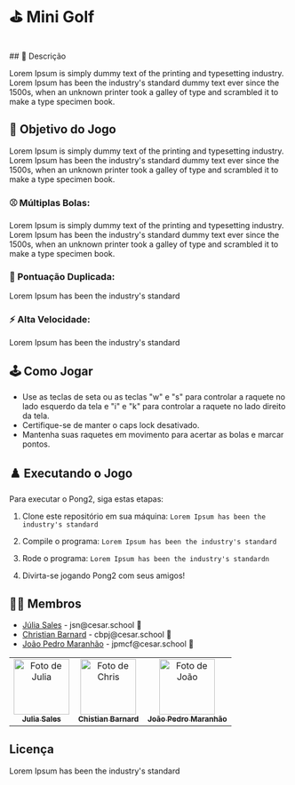 # ⛳ Mini Golf
<br>
## 📄 Descrição

Lorem Ipsum is simply dummy text of the printing and typesetting industry. Lorem Ipsum has been the industry's standard dummy text ever since the 1500s, when an unknown printer took a galley of type and scrambled it to make a type specimen book.

## 🎲 Objetivo do Jogo

Lorem Ipsum is simply dummy text of the printing and typesetting industry. Lorem Ipsum has been the industry's standard dummy text ever since the 1500s, when an unknown printer took a galley of type and scrambled it to make a type specimen book.

### ⚾ Múltiplas Bolas:
Lorem Ipsum is simply dummy text of the printing and typesetting industry. Lorem Ipsum has been the industry's standard dummy text ever since the 1500s, when an unknown printer took a galley of type and scrambled it to make a type specimen book.

### 👾 Pontuação Duplicada:
Lorem Ipsum has been the industry's standard

### ⚡️ Alta Velocidade:
Lorem Ipsum has been the industry's standard

## 🕹️ Como Jogar

- Use as teclas de seta ou as teclas "w" e "s" para controlar a raquete no lado esquerdo da tela e "i" e "k" para controlar a raquete no lado direito da tela.
- Certifique-se de manter o caps lock desativado.
- Mantenha suas raquetes em movimento para acertar as bolas e marcar pontos.

## ♟️ Executando o Jogo

Para executar o Pong2, siga estas etapas:

1. Clone este repositório em sua máquina:
   `Lorem Ipsum has been the industry's standard`

3. Compile o programa:
   `Lorem Ipsum has been the industry's standard`

4. Rode o programa:
   `Lorem Ipsum has been the industry's standardn`

5. Divirta-se jogando Pong2 com seus amigos!

## 👩‍💻 Membros

<ul>
  <li>
    <a href="https://github.com/julsales">Júlia Sales</a> -
    jsn@cesar.school 📩
  </li>
  <li>
    <a href="https://github.com/hsspedro">Christian Barnard</a> -
    cbpj@cesar.school 📩
  </li>
  <li>
    <a href="https://github.com/Sofia-Saraiva">João Pedro Maranhão</a> -
    jpmcf@cesar.school 📩
  </li>
</ul>

<table>
  <tr>
    <td align="center">
      <a href="https://github.com/julsales">
        <img src="https://avatars.githubusercontent.com/julsales" width="100px;" alt="Foto de Julia"/><br>
        <sub>
          <b>Julia Sales</b>
        </sub>
      </a>
    </td>
    <td align="center">
      <a href="https://github.com/chrisdrakon">
        <img src="https://avatars.githubusercontent.com/chrisdrakon" width="100px;" alt="Foto de Chris"/><br>
        <sub>
          <b>Chistian Barnard</b>
        </sub>
      </a>
    </td>
    <td align="center">
       <a href="https://github.com/Jpmaranhao">
        <img src="https://avatars3.githubusercontent.com/Jpmaranhao" width="100px;" alt="Foto de João"/><br>
        <sub>
          <b>João Pedro Maranhão</b>
        </sub>
      </a>
    </td>
  </tr>
</table>

## Licença

Lorem Ipsum has been the industry's standard
